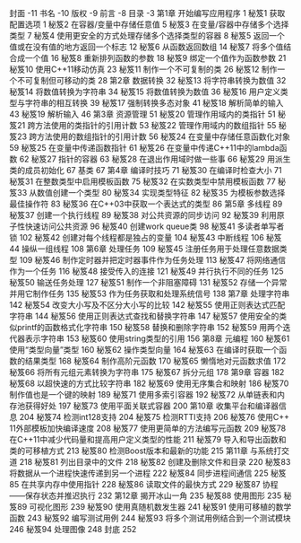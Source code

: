 封面	-11
书名	-10
版权	-9
前言	-8
目录	-3
第1章 开始编写应用程序	1
	秘笈1 获取配置选项	1
	秘笈2 在容器/变量中存储任意值	5
	秘笈3 在变量/容器中存储多个选择类型	7
	秘笈4 使用更安全的方式处理存储多个选择类型的容器	8
	秘笈5 返回一个值或在没有值的地方返回一个标志	12
	秘笈6 从函数返回数组	14
	秘笈7 将多个值结合成一个值	16
	秘笈8 重新排列函数的参数	18
	秘笈9 绑定一个值作为函数参数	21
	秘笈10 使用C++11移动仿真	23
	秘笈11 制作一个不可复制的类	26
	秘笈12 制作一个不可复制但可移动的类	28
第2章 数据转换	32
	秘笈13 将字符串转换为数值	32
	秘笈14 将数值转换为字符串	34
	秘笈15 将数值转换为数值	36
	秘笈16 用户定义类型与字符串的相互转换	39
	秘笈17 强制转换多态对象	41
	秘笈18 解析简单的输入	43
	秘笈19 解析输入	46
第3章 资源管理	51
	秘笈20 管理作用域内的类指针	51
	秘笈21 跨方法使用的类指针的引用计数	53
	秘笈22 管理作用域内的数组指针	55
	秘笈23 跨方法使用的数组指针的引用计数	56
	秘笈24 在变量中存储任意函数化对象	59
	秘笈25 在变量中传递函数指针	61
	秘笈26 在变量中传递C++11中的lambda函数	62
	秘笈27 指针的容器	63
	秘笈28 在退出作用域时做一些事	66
	秘笈29 用派生类的成员初始化	67
	基类	67
第4章 编译时技巧	71
	秘笈30 在编译时检查大小	71
	秘笈31 在整数类型中启用模板函数	75
	秘笈32 在实数类型中禁用模板函数	77
	秘笈33 从数值创建一个类型	80
	秘笈34 实现类型特征	82
	秘笈35 为模板参数选择最佳操作符	83
	秘笈36 在C++03中获取一个表达式的类型	86
第5章 多线程	89
	秘笈37 创建一个执行线程	89
	秘笈38 对公共资源的同步访问	92
	秘笈39 利用原子性快速访问公共资源	96
	秘笈40 创建work queue类	98
	秘笈41 多读者单写者锁	102
	秘笈42 创建对每个线程都是独占的变量	104
	秘笈43 中断线程	106
	秘笈44 操纵一组线程	108
第6章 处理任务	109
	秘笈45 注册任务用于处理任意数据类型	109
	秘笈46 制作定时器并把定时器事件作为任务处理	113
	秘笈47 将网络通信作为一个任务	116
	秘笈48 接受传入的连接	121
	秘笈49 并行执行不同的任务	125
	秘笈50 输送任务处理	127
	秘笈51 制作一个非阻塞障碍	131
	秘笈52 存储一个异常并用它制作任务	135
	秘笈53 作为任务获取和处理系统信号	138
第7章 处理字符串	142
	秘笈54 改变大小写及不区分大小写的比较	142
	秘笈55 使用正则表达式匹配字符串	144
	秘笈56 使用正则表达式查找和替换字符串	147
	秘笈57 使用安全的类似printf的函数格式化字符串	150
	秘笈58 替换和删除字符串	152
	秘笈59 用两个迭代器表示字符串	153
	秘笈60 使用string类型的引用	156
第8章 元编程	160
	秘笈61 使用“类型向量”类型	160
	秘笈62 操作类型向量	164
	秘笈63 在编译时获取一个函数的结果类型	168
	秘笈64 制作高阶元函数	170
	秘笈65 懒惰地对元函数求值	172
	秘笈66 将所有元组元素转换为字符串	175
	秘笈67 拆分元组	178
第9章 容器	182
	秘笈68 以超快速的方式比较字符串	182
	秘笈69 使用无序集合和映射	186
	秘笈70 制作值也是一个键的映射	189
	秘笈71 使用多索引容器	192
	秘笈72 从单链表和内存池获得好处	197
	秘笈73 使用平面关联式容器	200
第10章 收集平台和编译器信息	204
	秘笈74 检测int128支持	204
	秘笈75 检测RTTI支持	206
	秘笈76 使用C++	11外部模板加快编译速度	208
	秘笈77 使用更简单的方法编写元函数	209
	秘笈78 在C++11中减少代码量和提高用户定义类型的性能	211
	秘笈79 导入和导出函数和类的可移植方式	213
	秘笈80 检测Boost版本和最新的功能	215
	第11章 与系统打交道	218
	秘笈81 列出目录中的文件	218
	秘笈82 创建及删除文件和目录	220
	秘笈83 将数据从一个进程快速传递到另一个进程	222
	秘笈84 同步进程间通信	225
	秘笈85 在共享内存中使用指针	228
	秘笈86 读取文件的最快方式	229
	秘笈87 协程——保存状态并推迟执行	232
第12章 揭开冰山一角	235
	秘笈88 使用图形	235
	秘笈89 可视化图形	239
	秘笈90 使用真随机数发生器	241
	秘笈91 使用可移植的数学函数	243
	秘笈92 编写测试用例	244
	秘笈93 将多个测试用例结合到一个测试模块	246
	秘笈94 处理图像	248
封底	252
